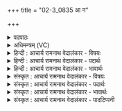 +++
title = "02-3_0835 आ न"

+++
<details><summary>पदपाठः</summary>

आ꣡। नः꣣। इन्दो। शतग्वि꣡न꣢म्। श꣣त। ग्वि꣡न꣢꣯म्। ग꣡वा꣢꣯म्। पो꣡ष꣢꣯म्। स्व꣡श्व्य꣢꣯म्। सु꣣। अ꣡श्व्य꣢꣯म्। व꣡ह꣢꣯। भ꣡ग꣢꣯त्तिम्। ऊ꣣त꣡ये꣢। ८३५।
</details>

<details><summary>अधिमन्त्रम् (VC)</summary>

- पवमानः सोमः
- भृगुर्वारुणिर्जमदग्निर्भार्गवो वा
- गायत्री
- षड्जः
</details>

<details><summary>हिन्दी : आचार्य रामनाथ वेदालंकार - विषयः</summary>

अगले मन्त्र में फिर परमात्मा से प्रार्थना करते हैं।
</details>

<details><summary>हिन्दी : आचार्य रामनाथ वेदालंकार - पदार्थः</summary>

पदार्थान्वयभाषाः -  हे (इन्दो)तेजस्विन् धनाधीश परमात्मन् ! (ऊतये) रक्षा के लिए (नः) हमें (शातग्विनम्) सैंकड़ों लोगों के पास जानेवाले (गवां पोषम्) गायों या वाणियों के पोषण को, (स्वश्व्यम्) उत्कृष्ट घोड़ों व प्राणबलों के समूह को और (भगत्तिम्) ऐश्वर्यों को दान को (आ वह) प्राप्त कराओ ॥३॥
</details>

<details><summary>हिन्दी : आचार्य रामनाथ वेदालंकार - भावार्थः</summary>

भावार्थभाषाः -  परमात्मा की उपासना से पुरुषार्थ के लिए प्रेरणा प्राप्त कर सब भौतिक और आध्यात्मिक वैभव पाया जा सकता है ॥३॥
</details>

<details><summary>संस्कृत : आचार्य रामनाथ वेदालंकार - विषयः</summary>

अथ पुनरपि परमात्मानं प्रार्थयते।
</details>

<details><summary>संस्कृत : आचार्य रामनाथ वेदालंकार - पदार्थः</summary>

पदार्थान्वयभाषाः -  हे (इन्दो) तेजस्विन् धनाधीश परमात्मन् ! (ऊतये) रक्षायै (नः) अस्मभ्यम् (शातग्विनम्) बहून् प्रति गमनशीलम्।[शतानि गच्छतीति शतग्वी तम्। संहितायाम् ‘शात’ इत्यत्र दीर्घश्छान्दसः।] (गवाम्) धेनूनां वाचां वा (पोषम्) पोषणम्, (स्वश्व्यम्) शोभनानाम् अश्वानां प्राणबलानां वा समूहम्,किञ्च (भगत्तिम्) भगदत्तिम्,ऐश्वर्यदानम् (आ वह) प्रापय ॥३॥
</details>

<details><summary>संस्कृत : आचार्य रामनाथ वेदालंकार - भावार्थः</summary>

भावार्थभाषाः -  परमात्मोपासनया पुरुषार्थाय प्रेरणां प्राप्य सर्वं भौतिकमाध्यात्मिकं च वैभवं प्राप्तुं सुशकम् ॥३॥
</details>

<details><summary>संस्कृत : आचार्य रामनाथ वेदालंकार - पादटिप्पनी</summary>

टिप्पणी:   १. ऋ० ९।६५।१७।
</details>